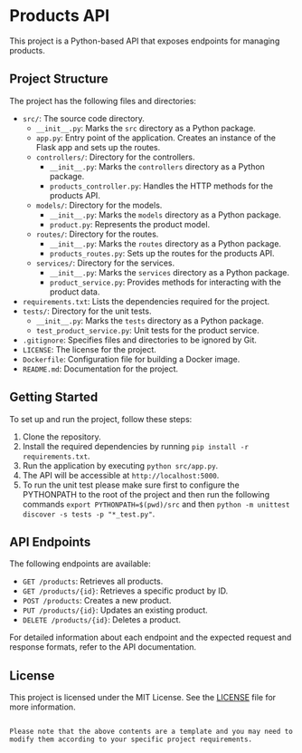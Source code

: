 # Products API

This project is a Python-based API that exposes endpoints for managing products.

## Project Structure

The project has the following files and directories:

- `src/`: The source code directory.
  - `__init__.py`: Marks the `src` directory as a Python package.
  - `app.py`: Entry point of the application. Creates an instance of the Flask app and sets up the routes.
  - `controllers/`: Directory for the controllers.
    - `__init__.py`: Marks the `controllers` directory as a Python package.
    - `products_controller.py`: Handles the HTTP methods for the products API.
  - `models/`: Directory for the models.
    - `__init__.py`: Marks the `models` directory as a Python package.
    - `product.py`: Represents the product model.
  - `routes/`: Directory for the routes.
    - `__init__.py`: Marks the `routes` directory as a Python package.
    - `products_routes.py`: Sets up the routes for the products API.
  - `services/`: Directory for the services.
    - `__init__.py`: Marks the `services` directory as a Python package.
    - `product_service.py`: Provides methods for interacting with the product data.
- `requirements.txt`: Lists the dependencies required for the project.
- `tests/`: Directory for the unit tests.
  - `__init__.py`: Marks the `tests` directory as a Python package.
  - `test_product_service.py`: Unit tests for the product service.
- `.gitignore`: Specifies files and directories to be ignored by Git.
- `LICENSE`: The license for the project.
- `Dockerfile`: Configuration file for building a Docker image.
- `README.md`: Documentation for the project.

## Getting Started

To set up and run the project, follow these steps:

1. Clone the repository.
2. Install the required dependencies by running `pip install -r requirements.txt`.
3. Run the application by executing `python src/app.py`.
4. The API will be accessible at `http://localhost:5000`.
5. To run the unit test please make sure first to configure the PYTHONPATH  to the root of the project and then run the following commands `export PYTHONPATH=$(pwd)/src` and then `python -m unittest discover -s tests -p "*_test.py"`.

## API Endpoints

The following endpoints are available:

- `GET /products`: Retrieves all products.
- `GET /products/{id}`: Retrieves a specific product by ID.
- `POST /products`: Creates a new product.
- `PUT /products/{id}`: Updates an existing product.
- `DELETE /products/{id}`: Deletes a product.

For detailed information about each endpoint and the expected request and response formats, refer to the API documentation.

## License

This project is licensed under the MIT License. See the [LICENSE](LICENSE) file for more information.
```

Please note that the above contents are a template and you may need to modify them according to your specific project requirements.